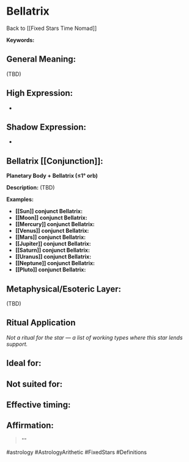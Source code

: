 # Bellatrix

Back to [[Fixed Stars Time Nomad]]

**Keywords:** 

## General Meaning:
(TBD)

## High Expression:
- 

## Shadow Expression:
- 

## Bellatrix [[Conjunction]]:

**Planetary Body + Bellatrix (≤1° orb)**

**Description:**
(TBD)

**Examples:**
- **[[Sun]] conjunct Bellatrix:** 
- **[[Moon]] conjunct Bellatrix:** 
- **[[Mercury]] conjunct Bellatrix:** 
- **[[Venus]] conjunct Bellatrix:** 
- **[[Mars]] conjunct Bellatrix:** 
- **[[Jupiter]] conjunct Bellatrix:** 
- **[[Saturn]] conjunct Bellatrix:** 
- **[[Uranus]] conjunct Bellatrix:** 
- **[[Neptune]] conjunct Bellatrix:** 
- **[[Pluto]] conjunct Bellatrix:** 

## Metaphysical/Esoteric Layer:
(TBD)

## Ritual Application
*Not a ritual for the star — a list of working types where this star lends support.*

**Ideal for:**
- 
**Not suited for:**
- 
**Effective timing:**
- 

## Affirmation:

> ""

#astrology #AstrologyArithetic #FixedStars #Definitions
